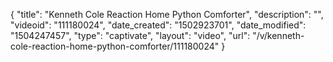 {
    "title": "Kenneth Cole Reaction Home Python Comforter",
    "description": "",
    "videoid": "111180024",
    "date_created": "1502923701",
    "date_modified": "1504247457",
    "type": "captivate",
    "layout": "video",
    "url": "\/v\/kenneth-cole-reaction-home-python-comforter\/111180024"
}
